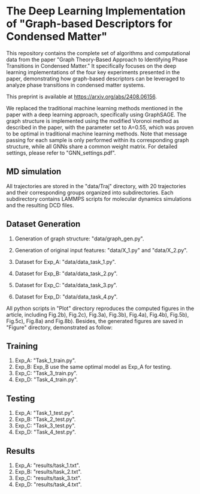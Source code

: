The Deep Learning Implementation of "Graph-based Descriptors for Condensed Matter"
==============



This repository contains the complete set of algorithms and computational data from the paper "Graph Theory-Based Approach to Identifying Phase Transitions in Condensed Matter." It specifically focuses on the deep learning implementations of the four key experiments presented in the paper, demonstrating how graph-based descriptors can be leveraged to analyze phase transitions in condensed matter systems.

This preprint is available at https://arxiv.org/abs/2408.06156.

We replaced the traditional machine learning methods mentioned in the paper with a deep learning approach, specifically using GraphSAGE. The graph structure is implemented using the modified Voronoi method as described in the paper, with the parameter set to A=0.55, which was proven to be optimal in traditional machine learning methods. Note that message passing for each sample is only performed within its corresponding graph structure, while all GNNs share a common weight matrix. For detailed settings, please refer to "GNN_settings.pdf".

MD simulation
-----------------

All trajectories are stored in the "data/Traj" directory, with 20 trajectories and their corresponding groups organized into subdirectories. Each subdirectory contains LAMMPS scripts for molecular dynamics simulations and the resulting DCD files.


Dataset Generation
-----------------

1. Generation of graph structure: "data/graph_gen.py".

2. Generation of original input features: "data/X_1.py" and "data/X_2.py".

3. Dataset for Exp_A: "data/data_task_1.py".

4. Dataset for Exp_B: "data/data_task_2.py".

5. Dataset for Exp_C: "data/data_task_3.py".

6. Dataset for Exp_D: "data/data_task_4.py".



All python scripts in "Plot" directory reproduces the computed figures in the article, including Fig.2b), Fig.2c), Fig.3a), Fig.3b), Fig.4a), Fig.4b), Fig.5b), Fig.5c), Fig.8a) and Fig.8b). Besides, the generated figures are saved in "Figure" directory, demonstrated as follow:




Training
-----------------
1. Exp_A: "Task_1_train.py".
2. Exp_B: Exp_B use the same optimal model as Exp_A for testing.
3. Exp_C: "Task_3_train.py".
4. Exp_D: "Task_4_train.py".

Testing
-----------------
1. Exp_A: "Task_1_test.py".
2. Exp_B: "Task_2_test.py".
3. Exp_C: "Task_3_test.py".
4. Exp_D: "Task_4_test.py".

Results
-----------------
1. Exp_A: "results/task_1.txt".
1. Exp_B: "results/task_2.txt".
1. Exp_C: "results/task_3.txt".
1. Exp_D: "results/task_4.txt".

